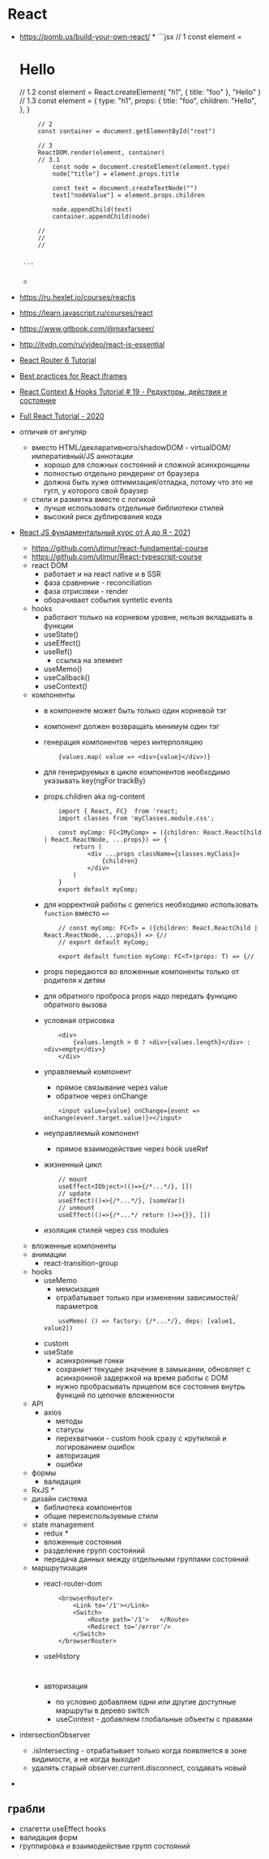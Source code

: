 # React

 * https://pomb.us/build-your-own-react/
	* 
		```jsx
			// 1
			const element = <h1 title="foo">Hello</h1>
			// 1.2
			const element = React.createElement(
				"h1",
				{ title: "foo" },
				"Hello"
			)
			// 1.3
			const element = {
				type: "h1",
				props: {
					title: "foo",
					children: "Hello",
				},
			}

			// 2 
			const container = document.getElementById("root")
			
			// 3
			ReactDOM.render(element, container)
			// 3.1
				const node = document.createElement(element.type)
				node["title"] = element.props.title

				const text = document.createTextNode("")
				text["nodeValue"] = element.props.children

				node.appendChild(text)
				container.appendChild(node)

			// 
			// 
			// 


		```
	* 
		``` 
		```
 * https://ru.hexlet.io/courses/reactjs
 * https://learn.javascript.ru/courses/react
 * https://www.gitbook.com/@maxfarseer/
 * http://itvdn.com/ru/video/react-js-essential

 * [React Router 6 Tutorial](https://www.robinwieruch.de/react-router/)
 * [Best practices for React iframes](https://blog.logrocket.com/best-practices-react-iframes/)
 * [React Context & Hooks Tutorial # 19 - Редукторы, действия и состояние](https://www.youtube.com/watch?v=uXWycyeTeCs)
 * [Full React Tutorial - 2020](https://www.youtube.com/watch?v=j942wKiXFu8&list=PL4cUxeGkcC9gZD-Tvwfod2gaISzfRiP9d&index=1)
 * отличия от ангуляр
 	* вместо HTML/декларативного/shadowDOM - virtualDOM/императивный/JS аннотации
		* хорошо для сложных состояний и сложной асинхронщины
		* полностью отдельно рендеринг от браузера
		* должна быть хуже оптимизация/отладка, потому что это не гугл, у которого свой браузер
	* стили и разметка вместе с логикой
		* лучше использовать отдельные библиотеки стилей
		* высокий риск дублирования кода
 * [React JS фундаментальный курс от А до Я - 2021](https://www.youtube.com/watch?v=GNrdg3PzpJQ)
	* https://github.com/utimur/react-fundamental-course
	* https://github.com/utimur/React-typescript-course
	* react DOM
		* работает и на react native и в SSR
		* фаза сравнение - reconciliation
		* фаза отрисовки - render
		* оборачивает события syntetic events
	* hooks
		* работают только на корневом уровне, нельзя вкладывать в функции
		* useState()
		* useEffect()
		* useRef()
			* ссылка на элемент
		* useMemo()
		* useCallback()
		* useContext()
	* компоненты
		* в компоненте может быть только один корневой тэг
		* компонент должен возвращать минимум один тэг
		* генерация компонентов через интерполяцию
			```tsx
				{values.map( value => <div>{value}</div>)}
			```
		* для генерируемых в цикле компонентов необходимо указывать key(ngFor trackBy)
		* props.children aka ng-content

			```tsx
				import { React, FC}  from 'react;
				import classes from 'myClasses.module.css';

				const myComp: FC<IMyComp> = ({children: React.ReactChild | React.ReactNode, ...props}) => {
					return (
						<div ...props className={classes.myClass}>
							{children}
						</div>
					)
				}
				export default myComp;
			```
		* для корректной работы с generics <T> необходимо использовать `function` вместо `=>`

			```tsx
				// const myComp: FC<T> = ({children: React.ReactChild | React.ReactNode, ...props}) => {//
				// export default myComp;

				export default function myComp: FC<T>(props: T) => {//
			```
		* props передаются во вложенные компоненты только от родителя к детям
		* для обратного проброса props надо передать функцию обратного вызова
		* условная отрисовка
			```
				<div>
					{values.length > 0 ? <div>{values.length}</div> : <div>empty</div>}
				</div>
			```
		* управляемый компонент
			* прямое связывание через value
			* обратное через onChange
			```tsx
				<input value={value} onChange={event => onChange(event.target.value)}></input>
			```
		* неуправляемый компонент
			* прямое взаимодействие через hook useRef
		* жизненный цикл
			
			```tsx
				// mount
				useEffect<IObject>(()=>{/*...*/}, [])
				// update
				useEffect(()=>{/*...*/}, [someVar])
				// unmount
				useEffect(()=>{/*...*/ return ()=>{}}, [])
			```
		* изоляция стилей через css modules
	* вложенные компоненты
	* анимации
		* react-transition-group
	* hooks
		* useMemo
			* мемоизация
			* отрабатывает только при изменении зависимостей/параметров
			```tsx
				useMemo( () => factory: {/*...*/}, deps: [value1, value2])
			```
		* custom
		* useState
			* асинхронные гонки
			* сохраняет текущее значение в замыкании, обновляет с асинхронной задержкой на время работы с DOM
			* нужно пробрасывать прицепом все состояния внутрь функций по цепочке вложенности
	* API
		* axios
			* методы
			* статусы
			* перехватчики - custom hook сразу с крутилкой и логированием ошибок
			* авторизация
			* ошибки
	* формы
		* валидация
	* RxJS
		* 
	* дизайн система
		* библиотека компонентов
		* общие переиспользуемые стили
	* state management
		* redux
			* 
		* вложенные состояния
		* разделение групп состояний
		* передача данных между отдельными группами состояний
	* маршрутизация
		* react-router-dom

			```tsx
				<browserRouter>
					<Link to='/1'></Link>
					<Switch>
						<Route path='/1'>   </Route>
						<Redirect to='/error'/>
					</Switch>
				</browserRouter>
			```
		* useHistory

			```tsx
				
			```
		* авторизация 
			* по условию добавляем одни или другие доступные маршруты в дерево switch
			* useContext - добавляем глобальные объекты с правами
 * intersectionObserver
	* .isIntersecting - отрабатывает только когда появляется в зоне видимости, а не когда выходит
	* удалять старый observer.current.disconnect, создавать новый
 * []()

## грабли

 * спагетти useEffect hooks
 * валидация форм
 * группировка и взаимодействие групп состояний

## 

## 

## 

